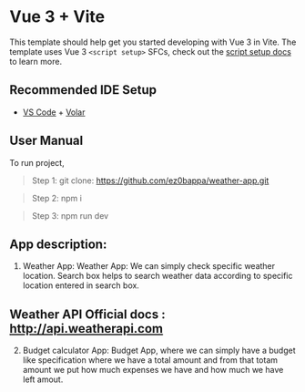# Vue 3 + Vite

This template should help get you started developing with Vue 3 in Vite. The template uses Vue 3 `<script setup>` SFCs, check out the [script setup docs](https://v3.vuejs.org/api/sfc-script-setup.html#sfc-script-setup) to learn more.

## Recommended IDE Setup

- [VS Code](https://code.visualstudio.com/) + [Volar](https://marketplace.visualstudio.com/items?itemName=Vue.volar)

## User Manual
To run project,

> Step 1: git clone: https://github.com/ez0bappa/weather-app.git

> Step 2: npm i

> Step 3: npm run dev


## App description: 

1. Weather App:
     Weather App: We can simply check specific weather location. Search box helps to search weather data according to specific location entered in search box.

## Weather API Official docs : http://api.weatherapi.com


2. Budget calculator App: 
     Budget App, where we can simply have a budget like specification where we have a total amount and from that totam amount we put how much expenses we have and how much we have left amout. 


